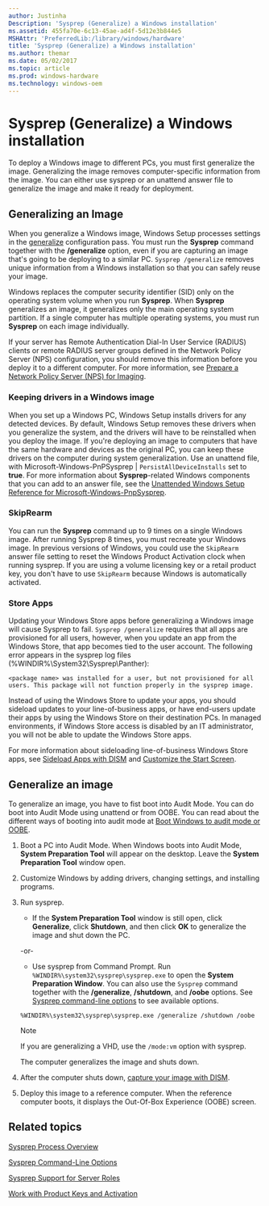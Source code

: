 ```yaml
---
author: Justinha
Description: 'Sysprep (Generalize) a Windows installation'
ms.assetid: 455fa70e-6c13-45ae-ad4f-5d12e3b844e5
MSHAttr: 'PreferredLib:/library/windows/hardware'
title: 'Sysprep (Generalize) a Windows installation'
ms.author: themar
ms.date: 05/02/2017
ms.topic: article
ms.prod: windows-hardware
ms.technology: windows-oem
---
```


# Sysprep (Generalize) a Windows installation


To deploy a Windows image to different PCs, you must first generalize the image. Generalizing the image removes computer-specific information from the image. You can either use sysprep or an unattend answer file to generalize the image and make it ready for deployment.

## <span id="bkmk_1"></span>Generalizing an Image

When you generalize a Windows image, Windows Setup processes settings in the [generalize](generalize.md) configuration pass. You must run the **Sysprep** command together with the **/generalize** option, even if you are capturing an image that's going to be deploying to a similar PC. `Sysprep /generalize` removes unique information from a Windows installation so that you can safely reuse your image.

Windows replaces the computer security identifier (SID) only on the operating system volume when you run **Sysprep**. When **Sysprep** generalizes an image, it generalizes only the main operating system partition. If a single computer has multiple operating systems, you must run **Sysprep** on each image individually.

If your server has Remote Authentication Dial-In User Service (RADIUS) clients or remote RADIUS server groups defined in the Network Policy Server (NPS) configuration, you should remove this information before you deploy it to a different computer. For more information, see [Prepare a Network Policy Server (NPS) for Imaging](prepare-a-network-policy-server--nps--for-imaging.md).

### Keeping drivers in a Windows image

When you set up a Windows PC, Windows Setup installs drivers for any detected devices. By default, Windows Setup removes these drivers when you generalize the system, and the drivers will have to be reinstalled when you deploy the image. 
If you're deploying an image to computers that have the same hardware and devices as the original PC, you can keep these drivers on the computer during system generalization. Use an unattend file, with Microsoft-Windows-PnPSysprep | `PersistAllDeviceInstalls` set to **true**. For more information about **Sysprep**-related Windows components that you can add to an answer file, see the [Unattended Windows Setup Reference for Microsoft-Windows-PnpSysprep](https://docs.microsoft.com/en-us/windows-hardware/customize/desktop/unattend/microsoft-windows-pnpsysprep).

### SkipRearm

You can run the **Sysprep** command up to 9 times on a single Windows image. After running Sysprep 8 times, you must recreate your Windows image. In previous versions of Windows, you could use the `SkipRearm` answer file setting to reset the Windows Product Activation clock when running sysprep. If you are using a volume licensing key or a retail product key, you don't have to use `SkipRearm` because Windows is automatically activated. 


### Store Apps

Updating your Windows Store apps before generalizing a Windows image will cause Sysprep to fail. `Sysprep /generalize` requires that all apps are provisioned for all users, however, when you update an app from the Windows Store, that app becomes tied to the user account. The following error appears in the sysprep log files (%WINDIR%\\System32\\Sysprep\\Panther):

`<package name> was installed for a user, but not provisioned for all users. This package will not function properly in the sysprep image.`


Instead of using the Windows Store to update your apps, you should sideload updates to your line-of-business apps, or have end-users update their apps by using the Windows Store on their destination PCs. In managed environments, if Windows Store access is disabled by an IT administrator, you will not be able to update the Windows Store apps.

For more information about sideloading line-of-business Windows Store apps, see [Sideload Apps with DISM](sideload-apps-with-dism-s14.md) and [Customize the Start Screen](customize-the-start-screen.md).


## Generalize an image

To generalize an image, you have to fist boot into Audit Mode. You can do boot into Audit Mode using unattend or from OOBE. You can read about the different ways of booting into audit mode at [Boot Windows to audit mode or OOBE](boot-windows-to-audit-mode-or-oobe.md).

1. Boot a PC into Audit Mode. When Windows boots into Audit Mode, **System Preparation Tool** will appear on the desktop. Leave the **System Preparation Tool** window open. 

2. Customize Windows by adding drivers, changing settings, and installing programs.

3. Run sysprep.

    - If the **System Preparation Tool** window is still open, click **Generalize**, click **Shutdown**, and then click **OK** to generalize the image and shut down the PC.

    -or-

    -   Use sysprep from Command Prompt. Run `%WINDIR%\system32\sysprep\sysprep.exe` to open the **System Preparation Window**. You can also use the `Sysprep` command together with the **/generalize**, **/shutdown**, and **/oobe** options. See [Sysprep command-line options](sysprep-command-line-options.md) to see available options.

    ```
    %WINDIR%\system32\sysprep\sysprep.exe /generalize /shutdown /oobe
    ```

    >[!Note]
    >If you are generalizing a VHD, use the `/mode:vm` option with sysprep.

    The computer generalizes the image and shuts down.

4.  After the computer shuts down, [capture your image with DISM](capture-images-of-hard-disk-partitions-using-dism).

5.  Deploy this image to a reference computer. When the reference computer boots, it displays the Out-Of-Box Experience (OOBE) screen.


## <span id="related_topics"></span>Related topics


[Sysprep Process Overview](sysprep-process-overview.md)

[Sysprep Command-Line Options](sysprep-command-line-options.md)

[Sysprep Support for Server Roles](sysprep-support-for-server-roles.md)

[Work with Product Keys and Activation](work-with-product-keys-and-activation-auth-phases.md)

 

 






